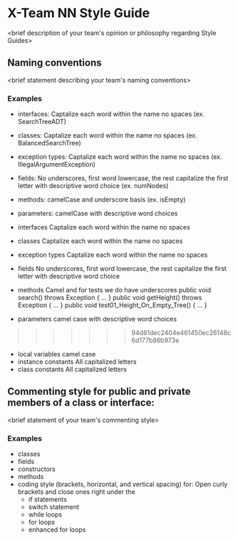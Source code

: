 # X-Team NN Style Guide

<brief description of your team's opinion or philosophy regarding Style Guides>

## Naming conventions

<brief statement describing your team's naming conventions>
### Examples

* interfaces: Captalize each word within the name no spaces (ex. SearchTreeADT)

* classes: Captalize each word within the name no spaces (ex. BalancedSearchTree)

* exception types: Captalize each word within the name no spaces (ex. IllegalArgumentException)

* fields: No underscores, first word lowercase, the rest capitalize the first letter with 
descriptive word choice (ex. numNodes)

* methods: camelCase and underscore basis (ex. isEmpty)

* parameters: camelCase with descriptive word choices

* interfaces
  Captalize each word within the name no spaces
* classes
  Captalize each word within the name no spaces
* exception types
  Captalize each word within the name no spaces
* fields
  No underscores, first word lowercase, the rest capitalize the first letter with descriptive word choice
* methods
  Camel and for tests we do have underscores
    public void search() throws Exception
    {
    ...
    }
    public void getHeight() throws Exception
    {
    ...
    }
    public void test01_Height_On_Empty_Tree()
    {
    ...
    }
* parameters
  camel case with descriptive word choices
>>>>>>> 94d81dec2404e461450ec26148c6d177b86b973e
* local variables
  camel case
* instance constants
  All capitalized letters
* class constants
  All capitalized letters

## Commenting style for public and private members of a class or interface:

<brief statement of your team's commenting style>

### Examples

* classes
* fields
* constructors
* methods
* coding style (brackets, horizontal, and vertical spacing) for:
  Open curly brackets and close ones right under the 
  * if statements
  * switch statement
  * while loops
  * for loops
  * enhanced for loops
